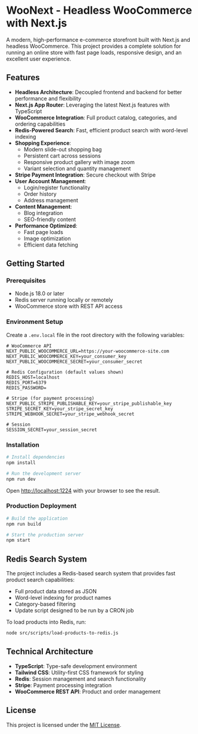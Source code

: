 # WooNext - Headless WooCommerce with Next.js

A modern, high-performance e-commerce storefront built with Next.js and headless WooCommerce. This project provides a complete solution for running an online store with fast page loads, responsive design, and an excellent user experience.

## Features

- **Headless Architecture**: Decoupled frontend and backend for better performance and flexibility
- **Next.js App Router**: Leveraging the latest Next.js features with TypeScript
- **WooCommerce Integration**: Full product catalog, categories, and ordering capabilities
- **Redis-Powered Search**: Fast, efficient product search with word-level indexing
- **Shopping Experience**:
  - Modern slide-out shopping bag
  - Persistent cart across sessions
  - Responsive product gallery with image zoom
  - Variant selection and quantity management
- **Stripe Payment Integration**: Secure checkout with Stripe
- **User Account Management**:
  - Login/register functionality
  - Order history
  - Address management
- **Content Management**:
  - Blog integration
  - SEO-friendly content
- **Performance Optimized**:
  - Fast page loads
  - Image optimization
  - Efficient data fetching

## Getting Started

### Prerequisites

- Node.js 18.0 or later
- Redis server running locally or remotely
- WooCommerce store with REST API access

### Environment Setup

Create a `.env.local` file in the root directory with the following variables:

```
# WooCommerce API
NEXT_PUBLIC_WOOCOMMERCE_URL=https://your-woocommerce-site.com
NEXT_PUBLIC_WOOCOMMERCE_KEY=your_consumer_key
NEXT_PUBLIC_WOOCOMMERCE_SECRET=your_consumer_secret

# Redis Configuration (default values shown)
REDIS_HOST=localhost
REDIS_PORT=6379
REDIS_PASSWORD=

# Stripe (for payment processing)
NEXT_PUBLIC_STRIPE_PUBLISHABLE_KEY=your_stripe_publishable_key
STRIPE_SECRET_KEY=your_stripe_secret_key
STRIPE_WEBHOOK_SECRET=your_stripe_webhook_secret

# Session
SESSION_SECRET=your_session_secret
```

### Installation

```bash
# Install dependencies
npm install

# Run the development server
npm run dev
```

Open [http://localhost:1224](http://localhost:1224) with your browser to see the result.

### Production Deployment

```bash
# Build the application
npm run build

# Start the production server
npm start
```

## Redis Search System

The project includes a Redis-based search system that provides fast product search capabilities:

- Full product data stored as JSON
- Word-level indexing for product names
- Category-based filtering
- Update script designed to be run by a CRON job

To load products into Redis, run:

```bash
node src/scripts/load-products-to-redis.js
```

## Technical Architecture

- **TypeScript**: Type-safe development environment
- **Tailwind CSS**: Utility-first CSS framework for styling
- **Redis**: Session management and search functionality
- **Stripe**: Payment processing integration
- **WooCommerce REST API**: Product and order management

## License

This project is licensed under the [MIT License](LICENSE).
